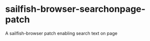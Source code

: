 sailfish-browser-searchonpage-patch
===================================

A sailfish-browser patch enabling search text on page
